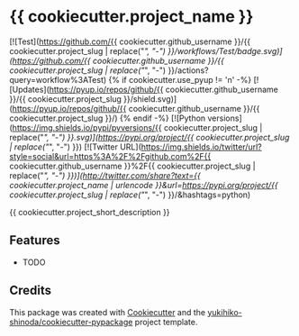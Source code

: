 # {{ cookiecutter.project_name }}

[![Test](https://github.com/{{ cookiecutter.github_username }}/{{ cookiecutter.project_slug | replace("_", "-") }}/workflows/Test/badge.svg)](https://github.com/{{ cookiecutter.github_username }}/{{ cookiecutter.project_slug | replace("_", "-") }}/actions?query=workflow%3ATest)
{% if cookiecutter.use_pyup != 'n' -%}
[![Updates](https://pyup.io/repos/github/{{ cookiecutter.github_username }}/{{ cookiecutter.project_slug }}/shield.svg)](https://pyup.io/repos/github/{{ cookiecutter.github_username }}/{{ cookiecutter.project_slug }}/)
{% endif -%}
[![Python versions](https://img.shields.io/pypi/pyversions/{{ cookiecutter.project_slug | replace("_", "-") }}.svg)](https://pypi.org/project/{{ cookiecutter.project_slug | replace("_", "-") }})
[![Twitter URL](https://img.shields.io/twitter/url?style=social&url=https%3A%2F%2Fgithub.com%2F{{ cookiecutter.github_username }}%2F{{ cookiecutter.project_slug | replace("_", "-") }})](http://twitter.com/share?text={{ cookiecutter.project_name | urlencode }}&url=https://pypi.org/project/{{ cookiecutter.project_slug | replace("_", "-") }}/&hashtags=python)

{{ cookiecutter.project_short_description }}

## Features

* TODO

## Credits

This package was created with [Cookiecutter] and the [yukihiko-shinoda/cookiecutter-pypackage] project template.

[Cookiecutter]: https://github.com/audreyr/cookiecutter
[yukihiko-shinoda/cookiecutter-pypackage]: https://github.com/audreyr/cookiecutter-pypackage
